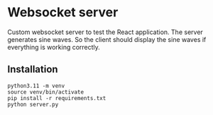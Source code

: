 # Websocket server

Custom websocket server to test the React application. The server
generates sine waves. So the client should display the sine waves if
everything is working correctly.

## Installation

```shell
python3.11 -m venv
source venv/bin/activate
pip install -r requirements.txt
python server.py
```
